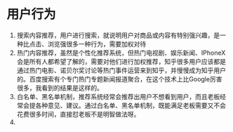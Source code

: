 # 用户行为

1. 搜索内容推荐，用户进行搜索，就说明用户对商品或内容有特别强兴趣，是一种比点击、浏览强很多一种行为，需要加权对待
2. 热门内容推荐，虽然是个性化推荐系统，但热门电视剧、娱乐新闻、IPhoneX会是所有人都希望了解的，需要对他们进行加权推荐，知乎很多用户应该都是通过热门电影、诺贝尔奖讨论等热门事件运营来到知乎，并慢慢成为知乎用户的。百度搜索有个专门热门专题新闻报道聚合，在这个技术上比Google厉害很多，我看到的结果是这样的。
3. 白名单、黑名单机制，推荐系统经常会推荐出用户不想看到用户，而且老板经常会提各种意见、建议。通过白名单、黑名单机制，既能满足老板需要又不会花费很多时间，直接怼老板不是明智做法呀。
4. 